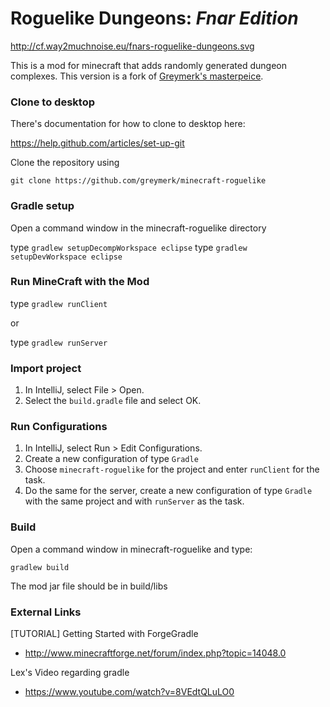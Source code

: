 Roguelike Dungeons: _Fnar Edition_
===================

http://cf.way2muchnoise.eu/fnars-roguelike-dungeons.svg

This is a mod for minecraft that adds randomly generated dungeon complexes. This version is a fork of [Greymerk's masterpeice](http://github.com/greymerk/minecraft-roguelike).

### Clone to desktop

There's documentation for how to clone to desktop here:

https://help.github.com/articles/set-up-git

Clone the repository using

`git clone https://github.com/greymerk/minecraft-roguelike`

### Gradle setup

Open a command window in the minecraft-roguelike directory

type `gradlew setupDecompWorkspace eclipse`
type `gradlew setupDevWorkspace eclipse`

### Run MineCraft with the Mod

type `gradlew runClient`

or 

type `gradlew runServer`

### Import project

1. In IntelliJ, select File > Open.
1. Select the `build.gradle` file and select OK.

### Run Configurations

1. In IntelliJ, select Run > Edit Configurations.
1. Create a new configuration of type `Gradle` 
1. Choose `minecraft-roguelike` for the project and enter `runClient` for the task.
1. Do the same for the server, create a new configuration of type `Gradle` with the same project and with `runServer` as the task.

### Build

Open a command window in minecraft-roguelike and type:

`gradlew build`

The mod jar file should be in build/libs

### External Links

[TUTORIAL] Getting Started with ForgeGradle
* http://www.minecraftforge.net/forum/index.php?topic=14048.0

Lex's Video regarding gradle
* https://www.youtube.com/watch?v=8VEdtQLuLO0
